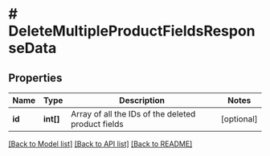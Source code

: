 # # DeleteMultipleProductFieldsResponseData

## Properties

Name | Type | Description | Notes
------------ | ------------- | ------------- | -------------
**id** | **int[]** | Array of all the IDs of the deleted product fields | [optional]

[[Back to Model list]](../README.md#documentation-for-models) [[Back to API list]](../README.md#documentation-for-api-endpoints) [[Back to README]](../README.md)
